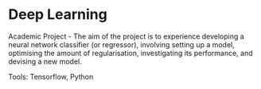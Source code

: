 # Deep Learning

Academic Project - 
The aim of the project is to experience  developing a neural network classifier (or regressor), involving setting up a model, optimising the amount of regularisation, investigating its performance, and devising a new model. 


Tools: Tensorflow, Python
